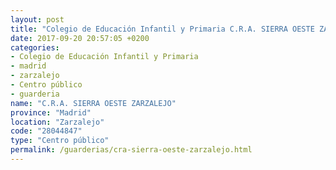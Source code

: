 ```yaml
---
layout: post
title: "Colegio de Educación Infantil y Primaria C.R.A. SIERRA OESTE ZARZALEJO"
date: 2017-09-20 20:57:05 +0200
categories:
- Colegio de Educación Infantil y Primaria
- madrid
- zarzalejo
- Centro público
- guarderia
name: "C.R.A. SIERRA OESTE ZARZALEJO"
province: "Madrid"
location: "Zarzalejo"
code: "28044847"
type: "Centro público"
permalink: /guarderias/cra-sierra-oeste-zarzalejo.html
---
```

